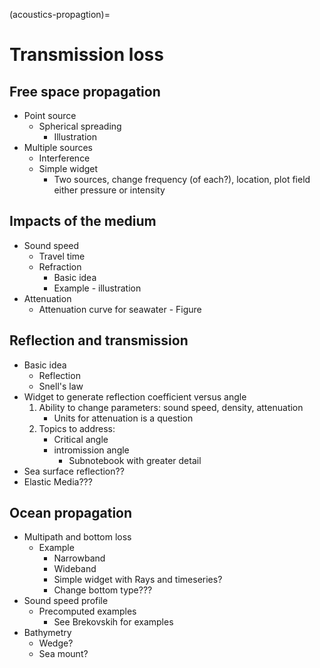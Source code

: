 (acoustics-propagtion)=
# Transmission loss

## Free space propagation
- Point source
	- Spherical spreading
		- Illustration
- Multiple sources
	- Interference
	- Simple widget
		- Two sources, change frequency (of each?), location, plot field either pressure or intensity

## Impacts of the medium
- Sound speed
	- Travel time
	- Refraction
		- Basic idea
		- Example - illustration
- Attenuation
	- Attenuation curve for seawater - Figure
	
## Reflection and transmission
- Basic idea
	- Reflection 
	- Snell's law
- Widget to generate reflection coefficient versus angle
	1. Ability to change parameters: sound speed, density, attenuation
		- Units for attenuation is a question
	2. Topics to address:
		- Critical angle
		- intromission angle
			- Subnotebook with greater detail
- Sea surface reflection??
- Elastic Media???

## Ocean propagation
- Multipath and bottom loss
	- Example
		- Narrowband
		- Wideband
		- Simple widget with Rays and timeseries?
		- Change bottom type???
- Sound speed profile
	- Precomputed examples
		- See Brekovskih for examples
- Bathymetry
	- Wedge?
	- Sea mount?
	
